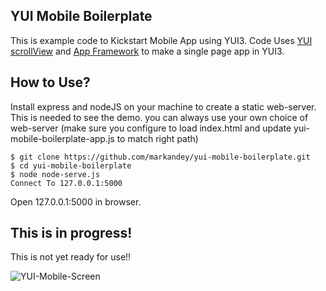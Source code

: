 ## YUI Mobile Boilerplate 

This is example code to Kickstart Mobile App using YUI3. Code Uses [YUI scrollView](http://yuilibrary.com/yui/docs/scrollview/) and [App Framework](http://yuilibrary.com/yui/docs/app/) to make a single page app in YUI3.

## How to Use?

Install express and nodeJS on your machine to create a static web-server. This is needed to see the demo. you can always use  your own choice of web-server (make sure you configure to load index.html and update yui-mobile-boilerplate-app.js to match right path)

    $ git clone https://github.com/markandey/yui-mobile-boilerplate.git
    $ cd yui-mobile-boilerplate
    $ node node-serve.js 
    Connect To 127.0.0.1:5000

Open 127.0.0.1:5000 in browser.


## This is in progress!
This is not yet ready for use!!


![YUI-Mobile-Screen](https://raw.github.com/markandey/markandey.github.com/master/images/yui-mobile.jpg)


